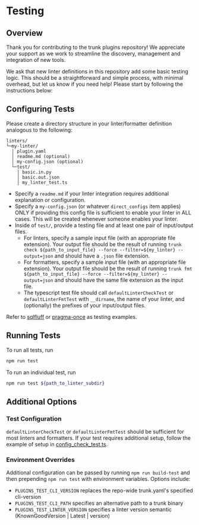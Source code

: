 # Testing

## Overview

Thank you for contributing to the trunk plugins repository! We appreciate your support as we work to
streamline the discovery, management and integration of new tools.

We ask that new linter definitions in this repository add some basic testing logic. This should be a
straightforward and simple process, with minimal overhead, but let us know if you need help! Please
start by following the instructions below:

## Configuring Tests

Please create a directory structure in your linter/formatter definition analogous to the following:

```
linters/
└─my-linter/
  │ plugin.yaml
  │ readme.md (optional)
  │ my-config.json (optional)
  └─test/
    │ basic.in.py
    │ basic.out.json
    │ my_linter_test.ts
```

- Specify a `readme.md` if your linter integration requires additional explanation or configuration.
- Specify a `my-config.json` (or whatever `direct_configs` item applies) ONLY if providing this
  config file is sufficient to enable your linter in ALL cases. This will be created whenever
  someone enables your linter.
- Inside of `test/`, provide a testing file and at least one pair of input/output files.
  - For linters, specify a sample input file (with an appropriate file extension). Your output file
    should be the result of running
    `trunk check ${path_to_input_file} --force --filter=${my_linter} --output=json` and should have
    a `.json` file extension.
  - For formatters, specify a sample input file (with an appropriate file extension). Your output
    file should be the result of running
    `trunk fmt ${path_to_input_file} --force --filter=${my_linter} --output=json` and should have
    the same file extension as the input file.
  - The typescript test file should call `defaultLinterCheckTest` or `defaultLinterFmtTest` with
    `__dirname`, the name of your linter, and (optionally) the prefixes of your input/output files.

Refer to [sqlfluff](../linters/sqlfluff) or [pragma-once](../linters/pragma-once) as testing
examples.

## Running Tests

To run all tests, run

```bash
npm run test
```

To run an individual test, run

```bash
npm run test ${path_to_linter_subdir}
```

## Additional Options

### Test Configuration

`defaultLinterCheckTest` or `defaultLinterFmtTest` should be sufficient for most linters and
formatters. If your test requires additional setup, follow the example of setup in
[config_check_test.ts](./config_check_test.ts).

### Environment Overrides

Additional configuration can be passed by running `npm run build-test` and then prepending
`npm run test` with environment variables. Options include:

- `PLUGINS_TEST_CLI_VERSION` replaces the repo-wide trunk.yaml's specified cli-version
- `PLUGINS_TEST_CLI_PATH` specifies an alternative path to a trunk binary
- `PLUGINS_TEST_LINTER_VERSION` specifies a linter version semantic (KnownGoodVersion | Latest |
  version)
